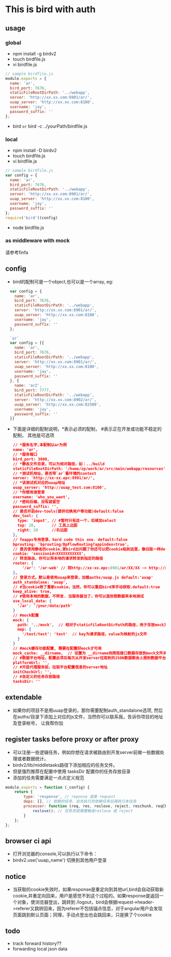 # This is bird with auth

## usage

### global

- npm install -g birdv2
- touch birdfile.js
- vi birdfile.js

```js
// sample birdfile.js
module.exports = {
  name: 'ar',
  bird_port: 7676,
  staticFileRootDirPath: '../webapp',
  server: 'http://xx.xx.com:8901/ar/',
  uuap_server: 'http://xx.xx.com:8100',
  username: 'jay',
  password_suffix: ''
};
```
- bird  `or` bird  -c ../yourPath/birdfile.js

### local

- npm install -D birdv2
- touch birdfile.js
- vi birdfile.js

```js
// sample birdfile.js
var config = {
  name: 'ar',
  bird_port: 7676,
  staticFileRootDirPath: '../webapp',
  server: 'http://xx.xx.com:8901/ar/',
  uuap_server: 'http://xx.xx.com:8100',
  username: 'jay',
  password_suffix: ''
};
require('bird')(config)
```

- node birdfile.js

### as middleware with mock

请参考finfa

## config
- bird的配制可是一个object,也可以是一个array, eg:
```js
  var config = {
    name: 'ar',
    bird_port: 7676,
    staticFileRootDirPath: '../webapp',
    server: 'http://xx.xx.com:8901/ar/',
    uuap_server: 'http://xx.xx.com:8100',
    username: 'jay',
    password_suffix: ''
  };

  `or`
  var config = [{
    name: 'ar',
    bird_port: 7676,
    staticFileRootDirPath: '../webapp',
    server: 'http://xx.xx.com:8901/ar/',
    uuap_server: 'http://xx.xx.com:8100',
    username: 'jay',
    password_suffix: ''
  }, {
    name: 'ar2',
    bird_port: 7777,
    staticFileRootDirPath: '../webapp',
    server: 'http://xx.xx.com:8902/ar/',
    uuap_server: 'http://xx.xx.com:82S00',
    username: 'jay',
    password_suffix: ''
  }]
```
- 下面是详细的配制说明，*表示必须的配制， #表示正在开发或功能不稳定的配制， 其他是可选项
  ```json
  // *服务名字,本配制以ar为例
  name: 'ar',
  // *服务端口
  bird_port: 3000,
  // *静态文件目录，可以为相对路径，如：../build
  staticFileRootDirPath: '/home/zp/work/ar/src/main/webapp/resources',
  // *测试机地址，是否带`ar`看环境的context
  server: 'http://xx-xx.epc:8901/ar/',
  // *该测试机对应的uuap地址
  uuap_server: 'http://uuap_test.com:8100',
  // *你想用谁登录
  username: 'who_you_want',
  // *密码后缀，没有就留空
  password_suffix: '',
  // 是否开启dev-tools(提供切换用户等功能)default:false
  dev_tool: {
    type: 'input', // #暂时只有这一个，后续加select
    top: 20,       // 工具上边距
    right: 20      //右边距
  },
  // feapps专用登录，hard code this one. default:false
  bprouting: 'bprouting/BpFlowRouting?appindex=true',
  // 是否使用静态的cookie,录bird出问题了你还可以把cookie粘到这里，像旧版一样default:false
  cookie: 'sessionid=XXXXXXXXXXX',
  // 转发路由，你可以将本地的请求转发到指定的路径
  router: {  
      '/ar': '/ar-web' // 将http://xx-xx.epc:8901/ar/XX/XX -> http://xx-xx.epc:8901/ar-web/XX/XX 
  },
  // 登录方式，默认是使用uuap来登录，加载auths/uuap.js default:'uuap'
  auth_standalone: 'uuap',
  // #当cookie效了重新cookie，当然，你可以重启bird来手动获取.default:true
  keep_alive: true,
  // #使用本地的数据，不转发. 当服务器当了，你可以造些假数据来本地测试
  use_local_data: {
    '/ar': '/your/data/path'
  }
  // #mock配置
  mock: {
    path: '../mock',  // 相对于staticFileRootDirPath的路径，用于存放mock文件的文件夹
    map: {
      '/test/test': 'test'  // key为请求路径，value为映射的js文件
    }
  }
  // #mock缓存功能配置, 需要在配置好mock才可用
  mock_cache: __dirname,  // 设置为 __dirname则爬取接口数据存放到mock文件夹中且更新birdfile.js中的mock.map
  // #数据平台地址，配置此项后每次从开发server拉取到的JSON数据都会上报到数据平台
  platformUrl: '',
  // #开启代理服务前，拉取平台配置信息的server地址
  initCheckUrl: '',
  // #自定义的任务存放路径
  tasksDir: ''
  ```
## extendable

- 如果你的项目不是用uuap登录的，那你需要配制auth_standalone选项, 然后在auths/目录下添加上对应的js文件，当然你可以联系我，告诉你项目的地址 及登录帐号， 让我帮你加

## register tasks before proxy or after proxy

- 可以注册一些逻辑任务，例如你想在请求被路由到开发server前做一些数据处理或者数据统计。
- birdv2/lib/middletasks路径下添加相应的任务文件。
- 但是强烈推荐在配置中使用 tasksDir 配置你的任务存放目录
- 添加的任务需要满足一点点定义规范

```js
module.exports = function (_config) {
    return {
        type: 'response', // reponse 或者 request
        deps: [], // 依赖的任务，会先执行完依赖任务后再执行本任务
        processer: function (req, res, reslove, reject, reschunk, reqChunk) {
            reslove(); // 任务完成需要触发reslove 或 reject
        }
    };
};
```

## browser ci api

- 打开浏览器的console,可以执行以下命令：
- birdv2.use('uuap_name') 切换到其他用户登录

## notice

- 当获取的cookie失效时，如果response是重定向到其他url,bird会自动获取新cookie,并重定向回来，用户是感觉不到这个过程的。如果response是返回一个对象，使浏览器登出，跳转到 /logout，bird会根据request->header->referer又跳转回来，因为referer不包括锚点信息，对于angular用户会发现页面跳到默认页面；同理，手动点登出也会跳回来，只是换了个cookie


## todo

- track forward history??
- forwarding local json data
